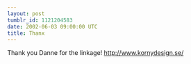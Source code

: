 ```yaml
---
layout: post
tumblr_id: 1121204583  
date: 2002-06-03 09:00:00 UTC
title: Thanx
---
```


Thank you Danne for the linkage! http://www.kornydesign.se/
